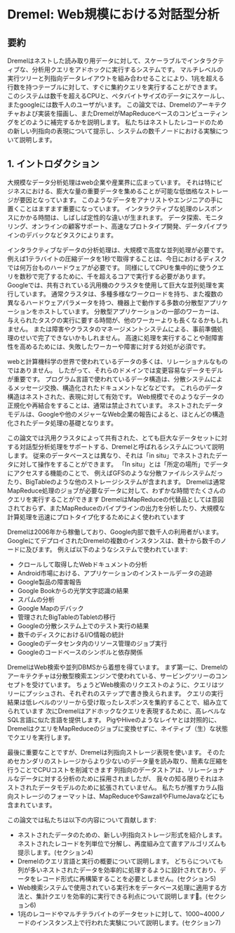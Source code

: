 # Dremel: Web規模における対話型分析

## 要約
Dremelはネストした読み取り用データに対して、スケーラブルでインタラクティブな、分析用クエリをアドホックに実行するシステムです。
マルチレベルの実行ツリーと列指向データレイアウトを組み合わせることにより、1兆を超える行数を持つテーブルに対して、すぐに集約クエリを実行することができます。
このシステムは数千を超えるCPUと、ペタバイトサイズのデータにスケールし、またgoogleには数千人のユーザがいます。
この論文では、Dremelのアーキテクチャおよび実装を描画し、またDremelがMapReduceベースのコンピューティングをどのように補完するかを説明します。
私たちはネストしたレコードのための新しい列指向の表現について提示し、システムの数千ノードにおける実験について説明します。

## 1. イントロダクション
大規模なデータ分析処理はweb企業や産業界に広まっています。
それは特にビジネスにおける、膨大な量の重要データを集めることが可能な低価格なストレージが要因となっています。
このようなデータをアナリストやエンジニアの手に置くことはますます重要になっています。
インタラクティブな処理のレスポンスにかかる時間は、しばしば定性的な違いが生まれます。
データ探索、モニタリング、オンラインの顧客サポート、高速なプロトタイプ開発、データパイプラインのデバックなどタスクによります。

インタラクティブなデータの分析処理は、大規模で高度な並列処理が必要です。
例えば1テラバイトの圧縮データを1秒で取得することは、今日におけるディスクでは何万台ものハードウェアが必要です。
同様にしてCPUを集中的に使うクエリを数秒で完了するために、千を超えるコアで実行する必要があります。
Googleでは、共有されている汎用機のクラスタを使用して巨大な並列処理を実行しています。
通常クラスタは、多種多様なワークロードを持ち、また複数の異なるハードウェアパラメータを持つ、機器上で動作する多数の分散型アプリケーションをホストしています。
分散型アプリケーションの一部のワーカーは、与えられたタスクの実行に要する時間が、他のワーカーよりも長くなるかもしれません。
または障害やクラスタのマネージメントシステムによる、事前準備処理のせいで完了できないかもしれません。
高速に処理を実行することや耐障害性を高めるためには、失敗したワーカーや障害に対する対処が必須です。

webと計算機科学の世界で使われているデータの多くは、リレーショナルなものではありません。
したがって、それらのドメインでは変更容易なデータモデルが重要です。
プログラム言語で使われているデータ構造は、分散システムによるメッセージ交換、構造化されたドキュメントなどなどです。
これらのデータ構造はネストされた、表現に対して有効です。
Web規模でそのようなデータの正規化や再結合をすることは、通常は禁止されています。
ネストされたデータモデルは、Googleや他のメジャーなWeb企業の報告によると、ほとんどの構造化されたデータ処理の基礎となります。

この論文では汎用クラスタによって共有された、とても巨大なデータセットに対する対話型分析処理をサポートする、Dremelと呼ばれるシステムについて説明します。
従来のデータベースとは異なり、それは「in situ」でネストされたデータに対して操作をすることができます。
「In situ」とは「所定の場所」でデータにアクセスする機能のことで、
例えばGFSのような分散ファイルシステムだったり、BigTableのような他のストレージシステムが含まれます。
Dremelは通常MapReduce処理のジョブが必要なデータに対して、わずかな時間でたくさんのクエリを実行することができます
DremelはMapReduceの代替品としては意図されておらず、またMapReduceのパイプラインの出力を分析したり、大規模な計算処理を迅速にプロトタイプ化するためによく使われています

Dremelは2006年から稼働しており、Google内部で数千人の利用者がいます。
GoogleにてデプロイされたDremelの複数のインスタンスは、数十から数千のノードに及びます。
例えば以下のようなシステムで使われています:
- クロールして取得したWebドキュメントの分析
- Android市場における、アプリケーションのインストールデータの追跡
- Google製品の障害報告
- Google Bookからの光学文字認識の結果
- スパムの分析
- Google Mapのデバック
- 管理されたBigTableのTabletの移行
- Googleの分散システム上でのテスト実行の結果
- 数千のディスクにおけるI/O情報の統計
- Googleのデータセンタ内のリソース管理のジョブ実行
- Googleのコードベースのシンボルと依存関係

DremelはWeb検索や並列DBMSから着想を得ています。
まず第一に、Dremelのアーキテクチャは分散型検索エンジンで使われている、サービングツリーのコンセプトを受けています。
ちょうどWeb検索のリクエストのように、クエリはツリーにプッシュされ、それぞれのステップで書き換えられます。
クエリの実行結果は低レベルのツリーから受け取ったレスポンスを集約することで、組み立てられています
次にDremelはアドホックなクエリを表現するために、高レベルなSQL言語に似た言語を提供します。
PigやHiveのようなレイヤとは対照的に、DremelはクエリをMapReduceのジョブに変換せずに、ネイティブ（生）な状態でクエリを実行します。

最後に重要なことですが、Dremelは列指向ストレージ表現を使います。
そのためセカンダリのストレージからより少ないのデータ量を読み取り、簡素な圧縮を行うことでCPUコストを削減できます
列指向のデータストアは、リレーショナルなデータに対する分析のために採用されましたが、
我々の知る限りそれはネストされたデータモデルのために拡張されていません。
私たちが推すカラム指向ストレージのフォーマットは、MapReduceやSawzallやFlumeJavaなどにも含まれています。

この論文では私たちは以下の内容について貢献します:
- ネストされたデータのための、新しい列指向ストレージ形式を紹介します。
ネストされたレコードを列単位で分解し、再度組み立て直すアルゴリズムも提示します。(セクション4)
- Dremelのクエリ言語と実行の概要について説明します。
どちらについても列が多いネストされたデータを効率的に処理するように設計されており、データをレコード形式に再構築することを必要としません。(セクション5)
- Web検索システムで使用されている実行木をデータベース処理に適用する方法と、集計クエリを効率的に実行できる利点について説明します。(セクション6)
- 1兆のレコードやマルチテラバイトのデータセットに対して、1000~4000ノードのインスタンス上で行われた実験について説明します。(セクション7)
